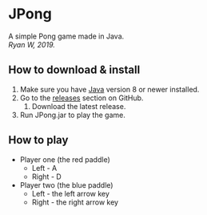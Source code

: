 # JPong
A simple Pong game made in Java.<br/>
_Ryan W, 2019._

## How to download & install
1. Make sure you have [Java](https://www.java.com/download/) version 8 or newer installed.
1. Go to the [releases](https://github.com/onlinePB/JPong/releases) section on GitHub.
    1. Download the latest release.
1. Run JPong.jar to play the game.

## How to play
* Player one (the red paddle)
    * Left - A
    * Right - D
* Player two (the blue paddle)
    * Left - the left arrow key
    * Right - the right arrow key